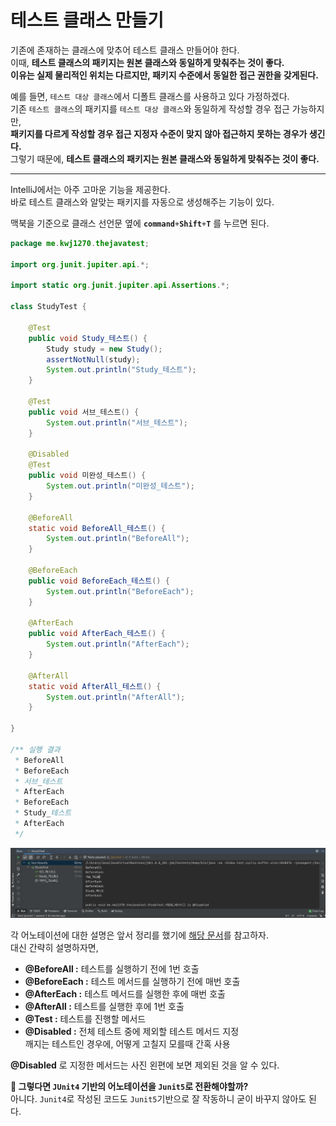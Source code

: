 # 테스트 클래스 만들기  

기존에 존재하는 클래스에 맞추어 테스트 클래스 만들어야 한다.         
이때, **테스트 클래스의 패키지는 원본 클래스와 동일하게 맞춰주는 것이 좋다.**         
**이유는 실제 물리적인 위치는 다르지만, 패키지 수준에서 동일한 접근 권한을 갖게된다.**       
      
예를 들면, `테스트 대상 클래스`에서 디폴트 클래스를 사용하고 있다 가정하겠다.          
기존 `테스트 클래스`의 패키지를 `테스트 대상 클래스`와 동일하게 작성할 경우 접근 가능하지만,   
**패키지를 다르게 작성할 경우 접근 지정자 수준이 맞지 않아 접근하지 못하는 경우가 생긴다.**         
그렇기 때문에, **테스트 클래스의 패키지는 원본 클래스와 동일하게 맞춰주는 것이 좋다.**              

___   

IntelliJ에서는 아주 고마운 기능을 제공한다.     
바로 테스트 클래스와 알맞는 패키지를 자동으로 생성해주는 기능이 있다.     
   
맥북을 기준으로 클래스 선언문 옆에 **`command`**`+`**`Shift`**`+`**`T`** 를 누르면 된다.    

```java
package me.kwj1270.thejavatest;

import org.junit.jupiter.api.*;

import static org.junit.jupiter.api.Assertions.*;

class StudyTest {

    @Test
    public void Study_테스트() {
        Study study = new Study();
        assertNotNull(study);
        System.out.println("Study_테스트");
    }

    @Test
    public void 서브_테스트() {
        System.out.println("서브_테스트");
    }

    @Disabled
    @Test
    public void 미완성_테스트() {
        System.out.println("미완성_테스트");
    }

    @BeforeAll
    static void BeforeAll_테스트() {
        System.out.println("BeforeAll");
    }

    @BeforeEach
    public void BeforeEach_테스트() {
        System.out.println("BeforeEach");
    }

    @AfterEach
    public void AfterEach_테스트() {
        System.out.println("AfterEach");
    }

    @AfterAll
    static void AfterAll_테스트() {
        System.out.println("AfterAll");
    }

}

/** 실행 결과 
 * BeforeAll
 * BeforeEach
 * 서브_테스트
 * AfterEach
 * BeforeEach
 * Study_테스트
 * AfterEach
 */
```
![JUnitStart](./image/JUnitStart.png)

각 어노테이션에 대한 설명은 앞서 정리를 했기에 [해당 문서](./README.md#어노테이션)를 참고하자.   
대신 간략히 설명하자면, 

* **@BeforeAll :** 테스트를 실행하기 전에 1번 호출  
* **@BeforeEach :** 테스트 메서드를 실행하기 전에 매번 호출  
* **@AfterEach :** 테스트 메서드를 실행한 후에 매번 호출  
* **@AfterAll :** 테스트를 실행한 후에 1번 호출
* **@Test :** 테스트를 진행할 메서드 
* **@Disabled :** 전체 테스트 중에 제외할 테스트 메서드 지정    
깨지는 테스트인 경우에, 어떻게 고칠지 모를때 간혹 사용      
          
**@Disabled** 로 지정한 메서드는 사진 왼편에 보면 제외된 것을 알 수 있다.       
       
**🤔 그렇다면 `JUnit4` 기반의 어노테이션을 `Junit5`로 전환해야할까?**        
아니다. `Junit4`로 작성된 코드도 `Junit5`기반으로 잘 작동하니 굳이 바꾸지 않아도 된다.        
 


